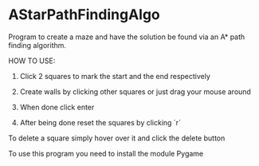 # AStarPathFindingAlgo
Program to create a maze and have the solution be found via an A* path finding algorithm.

HOW TO USE: 

1) Click 2 squares to mark the start and the end respectively

2) Create walls by clicking other squares or just drag your mouse around

3) When done click enter

4) After being done reset the squares by clicking ´r´


To delete a square simply hover over it and click the delete button


To use this program you need to install the module Pygame